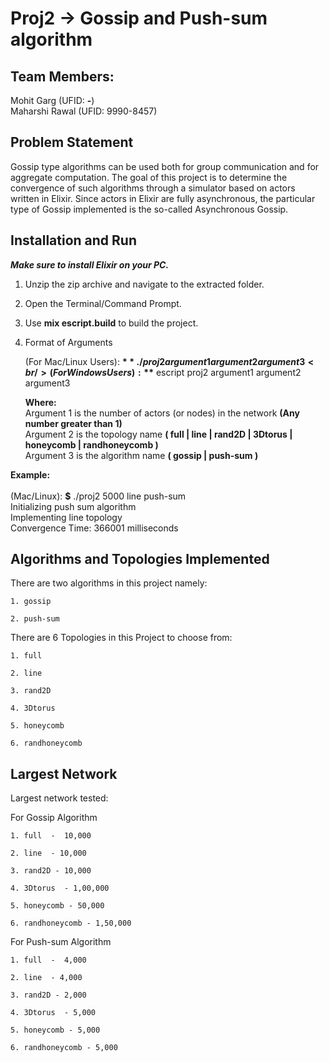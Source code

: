 # Proj2 -> Gossip and Push-sum algorithm

## Team Members:
 Mohit Garg (UFID: ****-****)<br />
 Maharshi Rawal (UFID: 9990-8457)

## **Problem Statement**

Gossip type algorithms can be used both for group communication and for aggregate computation. The goal of this project is to determine the convergence of such algorithms through a simulator based on actors written in Elixir. Since actors in Elixir are fully asynchronous, the particular type of Gossip implemented is the so-called Asynchronous Gossip.


## **Installation and Run** 

***Make sure to install Elixir on your PC.***<br />
1. Unzip the zip archive and navigate to the extracted folder. <br/>
2. Open the Terminal/Command Prompt. <br />
3. Use **mix escript.build** to build the project. <br/>
4. Format of Arguments 

   (For Mac/Linux Users):    **$** ./proj2  argument1  argument2  argument3 <br />
   (For Windows Users): **$** escript proj2  argument1  argument2  argument3 <br />
   
   **Where:**<br />
     Argument 1 is the number of actors (or nodes) in the network **(Any number greater than 1)**<br />
     Argument 2 is the topology name **( full | line | rand2D | 3Dtorus | honeycomb | randhoneycomb )**<br />
     Argument 3 is the algorithm name **( gossip | push-sum )**<br />

**Example:** <br /><br />
  (Mac/Linux): **$** ./proj2 5000 line push-sum <br />
  Initializing push sum algorithm <br />
  Implementing line topology<br />
  Convergence Time: 366001 milliseconds<br />

## **Algorithms and Topologies Implemented**
  There are two algorithms in this project namely:
  
    1. gossip 
    
    2. push-sum 
  
  There are 6 Topologies in this Project to choose from:
  
    1. full  
    
    2. line 
    
    3. rand2D
    
    4. 3Dtorus 
    
    5. honeycomb 
    
    6. randhoneycomb 

## **Largest Network**
    
   Largest network tested:
   
   For Gossip Algorithm
   
    1. full  -  10,000
    
    2. line  - 10,000
    
    3. rand2D - 10,000
    
    4. 3Dtorus  - 1,00,000
    
    5. honeycomb - 50,000
    
    6. randhoneycomb - 1,50,000 
   
   For Push-sum Algorithm
   
    1. full  -  4,000
    
    2. line  - 4,000
    
    3. rand2D - 2,000
    
    4. 3Dtorus  - 5,000
    
    5. honeycomb - 5,000
    
    6. randhoneycomb - 5,000
